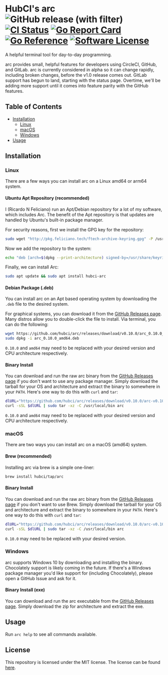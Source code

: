 # HubCI's arc ![GitHub release (with filter)](https://img.shields.io/github/v/release/hubci/arc) [![CI Status](https://dl.circleci.com/status-badge/img/gh/hubci/arc/tree/trunk.svg?style=shield)](https://dl.circleci.com/status-badge/redirect/gh/hubci/arc/tree/trunk) [![Go Report Card](https://goreportcard.com/badge/github.com/hubci/arc)](https://goreportcard.com/report/github.com/hubci/arc) [![Go Reference](https://pkg.go.dev/badge/github.com/hubci/arc.svg)](https://pkg.go.dev/github.com/hubci/arc) [![Software License](https://img.shields.io/badge/license-MIT-blue.svg)](https://raw.githubusercontent.com/hubci/arc/trunk/LICENSE)

A helpful terminal tool for day-to-day programming.

arc provides small, helpful features for developers using CircleCI, GitHub, and GitLab.
arc is currently considered in alpha so it can change rapidly, including broken changes, before the v1.0 release comes out.
GitLab support has begun to land, starting with the status page.
Overtime, we'll be adding more support until it comes into feature parity with the GitHub features.


## Table of Contents

- [Installation](#installation)
  - [Linux](#linux)
  - [macOS](#macos)
  - [Windows](#windows)
- [Usage](#usage)


## Installation

### Linux

There are a few ways you can install arc on a Linux amd64 or arm64 system.

#### Ubuntu Apt Repository (recommended)
I (Ricardo N Feliciano) run an Apt/Debian repository for a lot of my software, which includes Arc.
The benefit of the Apt repository is that updates are handled by Ubuntu's built-in package manager.

For security reasons, first we install the GPG key for the repository:

```bash
sudo wget "http://pkg.feliciano.tech/ftech-archive-keyring.gpg" -P /usr/share/keyrings/
```

Now we add the repository to the system:

```bash
echo "deb [arch=$(dpkg --print-architecture) signed-by=/usr/share/keyrings/ftech-archive-keyring.gpg] http://pkg.feliciano.tech/ubuntu $(lsb_release -sc) main" | sudo tee /etc/apt/sources.list.d/felicianotech.list
```

Finally, we can install Arc:

```bash
sudo apt update && sudo apt install hubci-arc
```

#### Debian Package (.deb)
You can install arc on an Apt based operating system by downloading the `.deb` file to the desired system.

For graphical systems, you can download it from the [GitHub Releases page][gh-releases].
Many distros allow you to double-click the file to install.
Via terminal, you can do the following:

```bash
wget https://github.com/hubci/arc/releases/download/v0.10.0/arc_0.10.0_amd64.deb
sudo dpkg -i arc_0.10.0_amd64.deb
```

`0.10.0` and `amd64` may need to be replaced with your desired version and CPU architecture respectively.

#### Binary Install
You can download and run the raw arc binary from the [GitHub Releases page][gh-releases] if you don't want to use any package manager.
Simply download the tarball for your OS and architecture and extract the binary to somewhere in your `PATH`.
Here's one way to do this with `curl` and `tar`:

```bash
dlURL="https://github.com/hubci/arc/releases/download/v0.10.0/arc-v0.10.0-linux-amd64.tar.gz"
curl -sSL $dlURL | sudo tar -xz -C /usr/local/bin arc
```

`0.10.0` and `amd64` may need to be replaced with your desired version and CPU architecture respectively.

### macOS

There are two ways you can install arc on a macOS (amd64) system.

#### Brew (recommended)

Installing arc via brew is a simple one-liner:

```bash
brew install hubci/tap/arc
```

#### Binary Install
You can download and run the raw arc binary from the [GitHub Releases page][gh-releases] if you don't want to use Brew.
Simply download the tarball for your OS and architecture and extract the binary to somewhere in your `PATH`.
Here's one way to do this with `curl` and `tar`:

```bash
dlURL="https://github.com/hubci/arc/releases/download/v0.10.0/arc-v0.10.0-macos-amd64.tar.gz"
curl -sSL $dlURL | sudo tar -xz -C /usr/local/bin arc
```

`0.10.0` may need to be replaced with your desired version.

### Windows

arc supports Windows 10 by downloading and installing the binary.
Chocolately support is likely coming in the future.
If there's a Windows package manager you'd like support for (including Chocolately), please open a GitHub Issue and ask for it.

#### Binary Install (exe)
You can download and run the arc executable from the [GitHub Releases page][gh-releases].
Simply download the zip for architecture and extract the exe.


## Usage

Run `arc help` to see all commands available.


## License

This repository is licensed under the MIT license.
The license can be found [here](./LICENSE).



[gh-releases]: https://github.com/hubci/arc/releases
